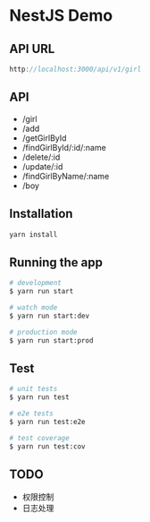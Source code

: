 # NestJS Demo

## API URL

```javascript
http://localhost:3000/api/v1/girl
```

## API

+ /girl
+ /add
+ /getGirlById
+ /findGirlById/:id/:name
+ /delete/:id
+ /update/:id
+ /findGirlByName/:name
+ /boy

## Installation

```bash
yarn install
```

## Running the app

```bash
# development
$ yarn run start

# watch mode
$ yarn run start:dev

# production mode
$ yarn run start:prod
```

## Test

```bash
# unit tests
$ yarn run test

# e2e tests
$ yarn run test:e2e

# test coverage
$ yarn run test:cov
```

## TODO

+ 权限控制
+ 日志处理
